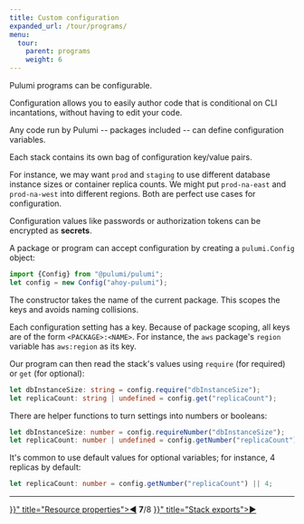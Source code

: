 ```yaml
---
title: Custom configuration
expanded_url: /tour/programs/
menu:
  tour:
    parent: programs
    weight: 6
---
```


Pulumi programs can be configurable.

Configuration allows you to easily author code that is conditional on CLI incantations, without having to edit your code.

Any code run by Pulumi -- packages included -- can define configuration variables.

Each stack contains its own bag of configuration key/value pairs.

For instance, we may want `prod` and `staging` to use different database instance sizes or container replica counts.
We might put `prod-na-east` and `prod-na-west` into different regions.  Both are perfect use cases for configuration.

Configuration values like passwords or authorization tokens can be encrypted as **secrets**.

A package or program can accept configuration by creating a `pulumi.Config` object:

```typescript
import {Config} from "@pulumi/pulumi";
let config = new Config("ahoy-pulumi");
```

The constructor takes the name of the current package.  This scopes the keys and avoids naming collisions.

Each configuration setting has a key.  Because of package scoping, all keys are of the form
`<PACKAGE>:<NAME>`.  For instance, the `aws` package's `region` variable has `aws:region` as its key.

Our program can then read the stack's values using `require` (for required) or `get` (for optional):

```typescript
let dbInstanceSize: string = config.require("dbInstanceSize");
let replicaCount: string | undefined = config.get("replicaCount");
```

There are helper functions to turn settings into numbers or booleans:

```typescript
let dbInstanceSize: number = config.requireNumber("dbInstanceSize");
let replicaCount: number | undefined = config.getNumber("replicaCount");
```

It's common to use default values for optional variables; for instance, 4 replicas by default:

```typescript
let replicaCount: number = config.getNumber("replicaCount") || 4;
```

***



<div class="tour-nav">
    <a class="tour-button enabled" href="{{< relref "programs-properties.md" >}}" title="Resource properties">◀</a>
    <span class="tour-index"><strong>7</strong>/8</span>
    <a class="tour-button enabled" href="{{< relref "programs-exports.md" >}}" title="Stack exports">▶</a>
</div>
